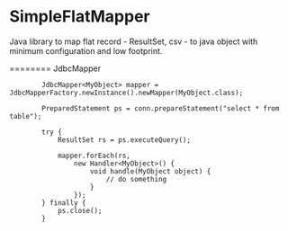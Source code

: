 SimpleFlatMapper
========

Java library to map flat record - ResultSet, csv - to java object with minimum configuration and low footprint.


========
JdbcMapper

			JdbcMapper<MyObject> mapper = JdbcMapperFactory.newInstance().newMapper(MyObject.class);
			
			PreparedStatement ps = conn.prepareStatement("select * from table");
			
			try {
				ResultSet rs = ps.executeQuery();
				
				mapper.forEach(rs, 
					new Handler<MyObject>() {
						void handle(MyObject object) {
							// do something
						}
					});
			} finally {
				ps.close();
			}
